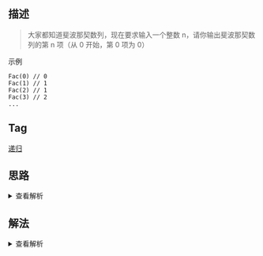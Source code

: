 ## 描述

> 大家都知道斐波那契数列，现在要求输入一个整数 n，请你输出斐波那契数列的第 n 项（从 0 开始，第 0 项为 0）

示例

```
Fac(0) // 0
Fac(1) // 1
Fac(2) // 1
Fac(3) // 2
...
```

## Tag

[递归](/_posts/sort#递归)

## 思路

<details>
<summary>查看解析</summary>

斐波那契数列可能是递归的最经典场景之一了，它的定义本身就蕴涵着递归(分治)的思想，如果用递归来做非常简单，即除了前两项之外，其余每项的值均等于其前面两项的和

但是简单的背后往往蕴含着不简单的细节，斐波那契数列用递归来解会存在巨大的重复计算过程，比如求 Fac(5),它等于 Fac(3)+Fac(4)，而 Fac(4)的求解过程又会把 Fac(3)求一遍，如此恶性叠加下去，当斐波那契数列到了一个很大的值之后会产生巨大的性能计算浪费,时间复杂度为 `O(2^n)`,因为每新增一项，计算量就会翻倍

第一个想法是结合`递归`和`散列表`，让我们计算过的资源以散列表的形式存储，避免重复计算，时间复杂度可以骤减为 O(n)

但是上述方法还存在一个致命的问题，对于 js 来说，递归就意味着会开辟无数个调用栈，而尾递归优化仅存在于严格模式而且还需要浏览器的配合，这个时候，循环虽然显得不够优雅但是却足够好用，循环+散列表成为我们的第二个选择，在保证时间复杂度低的同时避免了爆栈的可能(不过 O(n)级别一般也不容易爆栈)

但是上述改进还有一个问题，那就是时间复杂度降下来了，却多出来了额外的 O(n)空间复杂度，有没有可能我们的算法优化为原地算法呢

在循环的基础上，我们可以看到其实每一项的计算只依赖前两项的计算值，我们完全没有必要维护一个长度为 n 的散列表，零个用来描述前两个值的临时变量就可以了

</details>

## 解法

<details>
<summary>查看解析</summary>

> 递归法

```js
function Fibonacci(n) {
	return n <= 1 ? n : Fibonacci(n - 1) + Fibonacci(n - 2)
}
```

> 散列表+递归

```js
function Fibonacci(n, cache = { 0: 0, 1: 1 }) {
	function get(num) {
		return cache[num] ? cache[num] : Fibonacci(num, cache)
	}
	if (n === 0) return 0
	if (n === 1) return 1
	let res = get(n - 1) + get(n - 2)
	cache[n] = res
	return res
}
```

> 散列表+循环

```js
function Fibonacci(n) {
	if (n <= 1) return n
	let hashmap = { 0: 0, 1: 1 }
	for (let i = 2; i < n; i++) {
		hashmap[i] = hashmap[i - 1] + hashmap[i - 2]
	}
	return hashmap[n - 1] + hashmap[n - 2]
}
```

> 原地+循环

```js
function Fibonacci(n) {
	if (n <= 1) return n
	let [prev1, prev2, temp] = [0, 1, null]
	for (let i = 2; i < n; i++) {
		temp = prev2
		prev2 = prev2 + prev1
		prev1 = temp
	}
	return prev1 + prev2
}
```

</details>
